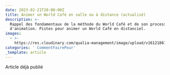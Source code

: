 ```yaml
---
date: 2023-02-21T20:00:00Z
title: Animer un World Café en salle ou à distance (actualisé)
description: >-
  Rappel des fondamentaux de la méthode du World Café et de son processus
  d'animation. Pistes pour animer un World Café en distanciel.
images:
  - >-
    https://res.cloudinary.com/qualia-management/image/upload/v1612186716/tdf/worldcafe_dockcn.jpg
categories: ' CommentFairePour'
_template: article
---
```

Article déjà publié&nbsp;